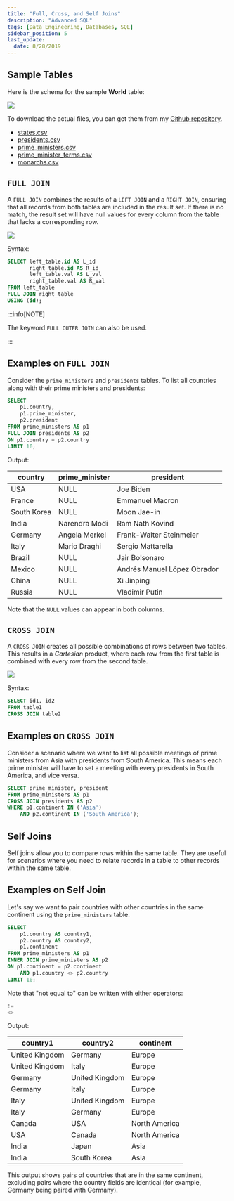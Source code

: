 ```yaml
---
title: "Full, Cross, and Self Joins"
description: "Advanced SQL"
tags: [Data Engineering, Databases, SQL]
sidebar_position: 5
last_update:
  date: 8/28/2019
---
```




## Sample Tables

Here is the schema for the sample **World** table:

<div class='img-center'>

![](/img/docs/sample-database-schemaaa.png)

</div>

To download the actual files, you can get them from my [Github repository](https://github.com/joseeden/joeden/tree/master/assets/datasets).

- [states.csv](@site/docs/021-Software-Engineering/021-Jupyter-Notebooks/000-Sample-Datasets/datacamp-world-database/states.csv)
- [presidents.csv](@site/docs/021-Software-Engineering/021-Jupyter-Notebooks/000-Sample-Datasets/datacamp-world-database/presidents.csv)
- [prime_ministers.csv](@site/docs/021-Software-Engineering/021-Jupyter-Notebooks/000-Sample-Datasets/datacamp-world-database/prime_ministers.csv)
- [prime_minister_terms.csv](@site/docs/021-Software-Engineering/021-Jupyter-Notebooks/000-Sample-Datasets/datacamp-world-database/prime_minister_terms.csv)
- [monarchs.csv](@site/docs/021-Software-Engineering/021-Jupyter-Notebooks/000-Sample-Datasets/datacamp-world-database/monarchs.csv)



## `FULL JOIN`

A `FULL JOIN` combines the results of a `LEFT JOIN` and a `RIGHT JOIN`, ensuring that all records from both tables are included in the result set. If there is no match, the result set will have null values for every column from the table that lacks a corresponding row.

![](/img/docs/sample-diagram-fulll-joinssss.png)

Syntax:

```sql
SELECT left_table.id AS L_id 
       right_table.id AS R_id
       left_table.val AS L_val
       right_table.val AS R_val
FROM left_table
FULL JOIN right_table
USING (id);
```

:::info[NOTE]

The keyword `FULL OUTER JOIN` can also be used.

:::


## Examples on `FULL JOIN`

Consider the `prime_ministers` and `presidents` tables. To list all countries along with their prime ministers and presidents:

```sql
SELECT 
    p1.country, 
    p1.prime_minister, 
    p2.president
FROM prime_ministers AS p1
FULL JOIN presidents AS p2 
ON p1.country = p2.country
LIMIT 10;
```

Output:

| country        | prime_minister | president                  |
|----------------|----------------|----------------------------|
| USA            | NULL           | Joe Biden                  |
| France         | NULL           | Emmanuel Macron            |
| South Korea    | NULL           | Moon Jae-in                |
| India          | Narendra Modi  | Ram Nath Kovind            |
| Germany        | Angela Merkel  | Frank-Walter Steinmeier    |
| Italy          | Mario Draghi   | Sergio Mattarella          |
| Brazil         | NULL           | Jair Bolsonaro             |
| Mexico         | NULL           | Andrés Manuel López Obrador|
| China          | NULL           | Xi Jinping                 |
| Russia         | NULL           | Vladimir Putin             |

Note that the `NULL` values can appear in both columns. 


## `CROSS JOIN`

A `CROSS JOIN` creates all possible combinations of rows between two tables. This results in a *Cartesian* product, where each row from the first table is combined with every row from the second table.

<div class='img-center'>

![](/img/docs/sample-diagram-cross-joinsssssss.png)

</div>


Syntax: 

```sql
SELECT id1, id2 
FROM table1
CROSS JOIN table2
```


## Examples on `CROSS JOIN`

Consider a scenario where we want to list all possible meetings of prime ministers from Asia with presidents from South America. This means each prime minister will have to set a meeting with every presidents in South America, and vice versa.

```sql
SELECT prime_minister, president
FROM prime_ministers AS p1
CROSS JOIN presidents AS p2
WHERE p1.continent IN ('Asia')
    AND p2.continent IN ('South America');
```

## Self Joins

Self joins allow you to compare rows within the same table. They are useful for scenarios where you need to relate records in a table to other records within the same table.


## Examples on Self Join 

Let's say we want to pair countries with other countries in the same continent using the `prime_ministers` table. 

```sql
SELECT 
    p1.country AS country1, 
    p2.country AS country2, 
    p1.continent
FROM prime_ministers AS p1
INNER JOIN prime_ministers AS p2
ON p1.continent = p2.continent 
    AND p1.country <> p2.country
LIMIT 10;
```

Note that "not equal to" can be written with either operators:

```sql
!= 
<> 
``` 


Output:

| country1     | country2     | continent    |
|--------------|--------------|--------------|
| United Kingdom | Germany     | Europe       |
| United Kingdom | Italy       | Europe       |
| Germany      | United Kingdom | Europe       |
| Germany      | Italy       | Europe       |
| Italy        | United Kingdom | Europe       |
| Italy        | Germany     | Europe       |
| Canada       | USA         | North America|
| USA          | Canada      | North America|
| India        | Japan       | Asia         |
| India        | South Korea | Asia         |

This output shows pairs of countries that are in the same continent, excluding pairs where the country fields are identical (for example, Germany being paired with Germany).